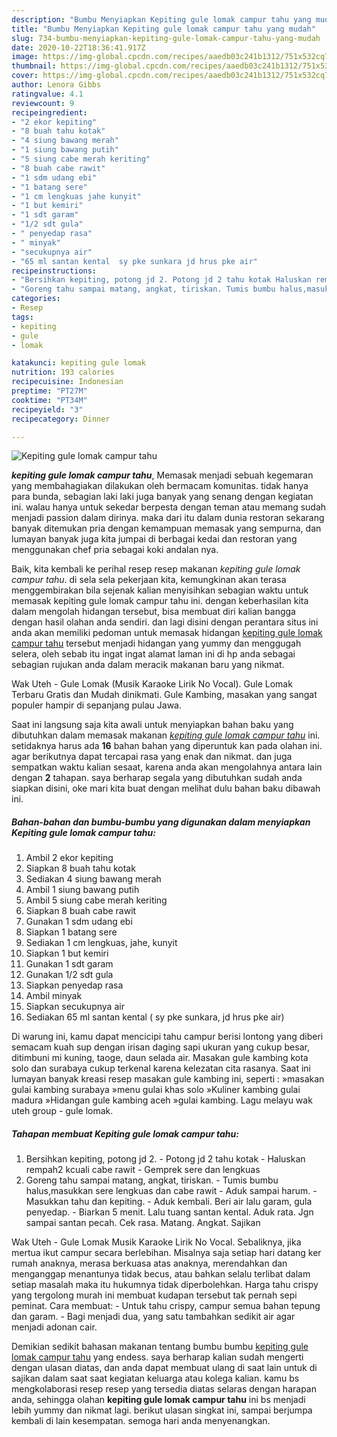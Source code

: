 ```yaml
---
description: "Bumbu Menyiapkan Kepiting gule lomak campur tahu yang mudah"
title: "Bumbu Menyiapkan Kepiting gule lomak campur tahu yang mudah"
slug: 734-bumbu-menyiapkan-kepiting-gule-lomak-campur-tahu-yang-mudah
date: 2020-10-22T18:36:41.917Z
image: https://img-global.cpcdn.com/recipes/aaedb03c241b1312/751x532cq70/kepiting-gule-lomak-campur-tahu-foto-resep-utama.jpg
thumbnail: https://img-global.cpcdn.com/recipes/aaedb03c241b1312/751x532cq70/kepiting-gule-lomak-campur-tahu-foto-resep-utama.jpg
cover: https://img-global.cpcdn.com/recipes/aaedb03c241b1312/751x532cq70/kepiting-gule-lomak-campur-tahu-foto-resep-utama.jpg
author: Lenora Gibbs
ratingvalue: 4.1
reviewcount: 9
recipeingredient:
- "2 ekor kepiting"
- "8 buah tahu kotak"
- "4 siung bawang merah"
- "1 siung bawang putih"
- "5 siung cabe merah keriting"
- "8 buah cabe rawit"
- "1 sdm udang ebi"
- "1 batang sere"
- "1 cm lengkuas jahe kunyit"
- "1 but kemiri"
- "1 sdt garam"
- "1/2 sdt gula"
- " penyedap rasa"
- " minyak"
- "secukupnya air"
- "65 ml santan kental  sy pke sunkara jd hrus pke air"
recipeinstructions:
- "Bersihkan kepiting, potong jd 2. Potong jd 2 tahu kotak Haluskan rempah2 kcuali cabe rawit Gemprek sere dan lengkuas"
- "Goreng tahu sampai matang, angkat, tiriskan. Tumis bumbu halus,masukkan sere lengkuas dan cabe rawit Aduk sampai harum. Masukkan tahu dan kepiting. Aduk kembali. Beri air lalu garam, gula penyedap. Biarkan 5 menit. Lalu tuang santan kental. Aduk rata. Jgn sampai santan pecah. Cek rasa. Matang. Angkat. Sajikan"
categories:
- Resep
tags:
- kepiting
- gule
- lomak

katakunci: kepiting gule lomak 
nutrition: 193 calories
recipecuisine: Indonesian
preptime: "PT27M"
cooktime: "PT34M"
recipeyield: "3"
recipecategory: Dinner

---
```



![Kepiting gule lomak campur tahu](https://img-global.cpcdn.com/recipes/aaedb03c241b1312/751x532cq70/kepiting-gule-lomak-campur-tahu-foto-resep-utama.jpg)

<b><i>kepiting gule lomak campur tahu</i></b>, Memasak menjadi sebuah kegemaran yang membahagiakan dilakukan oleh bermacam komunitas. tidak hanya para bunda, sebagian laki laki juga banyak yang senang dengan kegiatan ini. walau hanya untuk sekedar berpesta dengan teman atau memang sudah menjadi passion dalam dirinya. maka dari itu dalam dunia restoran sekarang banyak ditemukan pria dengan kemampuan memasak yang sempurna, dan lumayan banyak juga kita jumpai di berbagai kedai dan restoran yang menggunakan chef pria sebagai koki andalan nya.

Baik, kita kembali ke perihal resep resep makanan <i>kepiting gule lomak campur tahu</i>. di sela sela pekerjaan kita, kemungkinan akan terasa menggembirakan bila sejenak kalian menyisihkan sebagian waktu untuk memasak kepiting gule lomak campur tahu ini. dengan keberhasilan kita dalam mengolah hidangan tersebut, bisa membuat diri kalian bangga dengan hasil olahan anda sendiri. dan lagi disini dengan perantara situs ini anda akan memiliki pedoman untuk memasak hidangan <u>kepiting gule lomak campur tahu</u> tersebut menjadi hidangan yang yummy dan menggugah selera, oleh sebab itu ingat ingat alamat laman ini di hp anda sebagai sebagian rujukan anda dalam meracik makanan baru yang nikmat.

Wak Uteh - Gule Lomak (Musik Karaoke Lirik No Vocal). Gule Lomak Terbaru Gratis dan Mudah dinikmati. Gule Kambing, masakan yang sangat populer hampir di sepanjang pulau Jawa.


Saat ini langsung saja kita awali untuk menyiapkan bahan baku yang dibutuhkan dalam memasak makanan <u><i>kepiting gule lomak campur tahu</i></u> ini. setidaknya harus ada <b>16</b> bahan bahan yang diperuntuk kan pada olahan ini. agar berikutnya dapat tercapai rasa yang enak dan nikmat. dan juga sempatkan waktu kalian sesaat, karena anda akan mengolahnya antara lain dengan <b>2</b> tahapan. saya berharap segala yang dibutuhkan sudah anda siapkan disini, oke mari kita buat dengan melihat dulu bahan baku dibawah ini.

<!--inarticleads1-->

##### Bahan-bahan dan bumbu-bumbu yang digunakan dalam menyiapkan Kepiting gule lomak campur tahu:

1. Ambil 2 ekor kepiting
1. Siapkan 8 buah tahu kotak
1. Sediakan 4 siung bawang merah
1. Ambil 1 siung bawang putih
1. Ambil 5 siung cabe merah keriting
1. Siapkan 8 buah cabe rawit
1. Gunakan 1 sdm udang ebi
1. Siapkan 1 batang sere
1. Sediakan 1 cm lengkuas, jahe, kunyit
1. Siapkan 1 but kemiri
1. Gunakan 1 sdt garam
1. Gunakan 1/2 sdt gula
1. Siapkan  penyedap rasa
1. Ambil  minyak
1. Siapkan secukupnya air
1. Sediakan 65 ml santan kental ( sy pke sunkara, jd hrus pke air)


Di warung ini, kamu dapat mencicipi tahu campur berisi lontong yang diberi semacam kuah sup dengan irisan daging sapi ukuran yang cukup besar, ditimbuni mi kuning, taoge, daun selada air. Masakan gule kambing kota solo dan surabaya cukup terkenal karena kelezatan cita rasanya. Saat ini lumayan banyak kreasi resep masakan gule kambing ini, seperti : »masakan gulai kambing surabaya »menu gulai khas solo »Kuliner kambing gulai madura »Hidangan gule kambing aceh »gulai kambing. Lagu melayu wak uteh group - gule lomak. 

<!--inarticleads2-->

##### Tahapan membuat Kepiting gule lomak campur tahu:

1. Bersihkan kepiting, potong jd 2. - Potong jd 2 tahu kotak - Haluskan rempah2 kcuali cabe rawit - Gemprek sere dan lengkuas
1. Goreng tahu sampai matang, angkat, tiriskan. - Tumis bumbu halus,masukkan sere lengkuas dan cabe rawit - Aduk sampai harum. - Masukkan tahu dan kepiting. - Aduk kembali. Beri air lalu garam, gula penyedap. - Biarkan 5 menit. Lalu tuang santan kental. Aduk rata. Jgn sampai santan pecah. Cek rasa. Matang. Angkat. Sajikan


Wak Uteh - Gule Lomak Musik Karaoke Lirik No Vocal. Sebaliknya, jika mertua ikut campur secara berlebihan. Misalnya saja setiap hari datang ker rumah anaknya, merasa berkuasa atas anaknya, merendahkan dan menganggap menantunya tidak becus, atau bahkan selalu terlibat dalam setiap masalah maka itu hukumnya tidak diperbolehkan. Harga tahu crispy yang tergolong murah ini membuat kudapan tersebut tak pernah sepi peminat. Cara membuat: - Untuk tahu crispy, campur semua bahan tepung dan garam. - Bagi menjadi dua, yang satu tambahkan sedikit air agar menjadi adonan cair. 

Demikian sedikit bahasan makanan tentang bumbu bumbu <u>kepiting gule lomak campur tahu</u> yang endess. saya berharap kalian sudah mengerti dengan ulasan diatas, dan anda dapat membuat ulang di saat lain untuk di sajikan dalam saat saat kegiatan keluarga atau kolega kalian. kamu bs mengkolaborasi resep resep yang tersedia diatas selaras dengan harapan anda, sehingga olahan <b>kepiting gule lomak campur tahu</b> ini bs menjadi lebih yummy dan nikmat lagi. berikut ulasan singkat ini, sampai berjumpa kembali di lain kesempatan. semoga hari anda menyenangkan.
